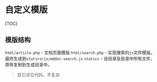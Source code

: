 # 自定义模版

[TOC]

## 模版结构

`html/article.php` - 文档页面模版
`html/search.php` - 实现搜索的`js`文件模版，最终生成到`statics/js/mddoc-search.js`
`statics` - 该目录及目录中所有文件，原样复制到生成目录中。

> 其它详见代码，不复杂